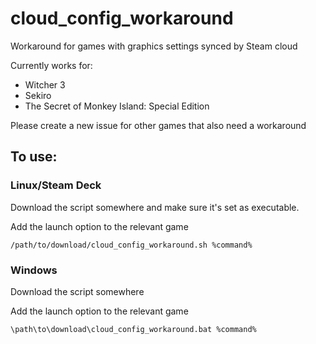 # cloud_config_workaround
Workaround for games with graphics settings synced by Steam cloud

Currently works for:
* Witcher 3
* Sekiro
* The Secret of Monkey Island: Special Edition

Please create a new issue for other games that also need a workaround

## To use:

### Linux/Steam Deck

Download the script somewhere and make sure it's set as executable.

Add the launch option to the relevant game

`/path/to/download/cloud_config_workaround.sh %command%`


### Windows

Download the script somewhere

Add the launch option to the relevant game

`\path\to\download\cloud_config_workaround.bat %command%`
